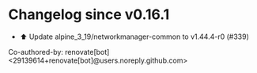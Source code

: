 # Changelog since v0.16.1
- ⬆️ Update alpine_3_19/networkmanager-common to v1.44.4-r0 (#339)

Co-authored-by: renovate[bot] <29139614+renovate[bot]@users.noreply.github.com> 
